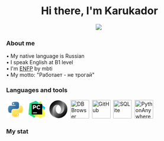 <div id="header" align="center">
    <h1>Hi there, I'm  Karukador </h1>
    <img src="https://mynickname.com/forum6t4/karukador.gif"/>&nbsp; 
</div>

### About me
• My native language is Russian  
• I speak English at B1 level  
• I'm [ENFP](https://www.16personalities.com/ru/lichnost-enfp) by mbti  
• My motto: "Работает - не трогай"

### Languages and tools

<img src="https://github.com/devicons/devicon/blob/master/icons/python/python-original.svg" title="python" width="50" height="50"/>&nbsp;
<img src="https://github.com/devicons/devicon/blob/master/icons/pycharm/pycharm-original.svg" title="PyCharm" width="50" height="50"/>&nbsp;
<img src="https://github.com/devicons/devicon/blob/master/icons/json/json-original.svg" title="json" width="50" height="50"/>&nbsp;
<img src="https://avatars.githubusercontent.com/u/7454271?s=200&v=4" title="DB Browser" width="50" height="50"/>&nbsp;
<img src="https://skillicons.dev/icons?i=github" title="GitHub" width="50" height="50"/>&nbsp;
<img src="https://skillicons.dev/icons?i=sqlite" title="SQLite" width="50" height="50"/>&nbsp;
<img src="https://avatars.githubusercontent.com/u/181511?s=200&v=4" title="PythonAnywhere" width="50" height="50"/>&nbsp;
### My stat

<div id="stat" align="center">
    <img src="https://github-profile-summary-cards.vercel.app/api/cards/profile-details?username=karukador&theme=github_dark" alt=""/>
    <img src="https://github-profile-summary-cards.vercel.app/api/cards/most-commit-language?username=karukador&theme=github_dark" alt=""/>
     <img src="https://github-readme-stats.vercel.app/api?username=karukador&show_icons=true&theme=radical" alt=""/>
</div>





